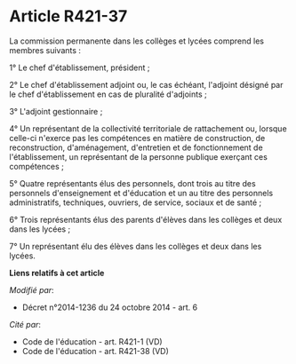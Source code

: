 # Article R421-37

La commission permanente dans les collèges et lycées comprend les membres suivants : 

1° Le chef d'établissement, président ; 

2° Le chef d'établissement adjoint ou, le cas échéant, l'adjoint désigné par le chef d'établissement en cas de pluralité
d'adjoints ; 

3° L'adjoint gestionnaire ; 

4° Un représentant de la collectivité territoriale de rattachement ou, lorsque celle-ci n'exerce pas les compétences en
matière de construction, de reconstruction, d'aménagement, d'entretien et de fonctionnement de l'établissement, un
représentant de la personne publique exerçant ces compétences ;

5° Quatre représentants élus des personnels, dont trois au titre des personnels d'enseignement et d'éducation et un au titre
des personnels administratifs, techniques, ouvriers, de service, sociaux et de santé ; 

6° Trois représentants élus des parents d'élèves dans les collèges et deux dans les lycées ; 

7° Un représentant élu des élèves dans les collèges et deux dans les lycées.

**Liens relatifs à cet article**

_Modifié par_:

  - Décret n°2014-1236 du 24 octobre 2014 - art. 6

_Cité par_:

  - Code de l'éducation - art. R421-1 (VD)
  - Code de l'éducation - art. R421-38 (VD)
